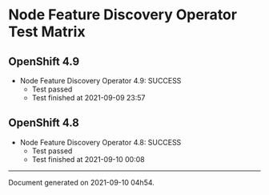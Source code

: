 
Node Feature Discovery Operator Test Matrix
===========================================

OpenShift 4.9
-------------


* Node Feature Discovery Operator 4.9: SUCCESS
  - Test passed
  - Test finished at 2021-09-09 23:57

OpenShift 4.8
-------------


* Node Feature Discovery Operator 4.8: SUCCESS
  - Test passed
  - Test finished at 2021-09-10 00:08


---
Document generated on 2021-09-10 04h54.

